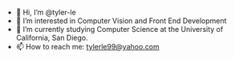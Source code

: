 - 👋 Hi, I’m @tyler-le
- 👀 I’m interested in Computer Vision and Front End Development
- 🌱 I’m currently studying Computer Science at the University of California, San Diego.
- 📫 How to reach me: tylerle99@yahoo.com

<!---
tyler-le/tyler-le is a ✨ special ✨ repository because its `README.md` (this file) appears on your GitHub profile.
You can click the Preview link to take a look at your changes.
--->
